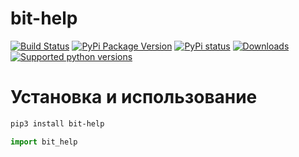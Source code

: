 # bit-help

[![Build Status](https://travis-ci.com/daveusa31/bit_help.svg?branch=master)](https://travis-ci.com/daveusa31/bit_help)
[![PyPi Package Version](https://img.shields.io/pypi/v/bit_help.svg?style=flat-square)](https://pypi.python.org/pypi/bit_help)
[![PyPi status](https://img.shields.io/pypi/status/bit_help.svg?style=flat-square)](https://pypi.python.org/pypi/bit_help)
[![Downloads](https://pepy.tech/badge/bit_help)](https://pepy.tech/project/bit_help)
[![Supported python versions](https://img.shields.io/pypi/pyversions/bit_help.svg?style=flat-square)](https://pypi.python.org/pypi/bit_help)


# Установка и использование

```sh
pip3 install bit-help
```

```python
import bit_help
```